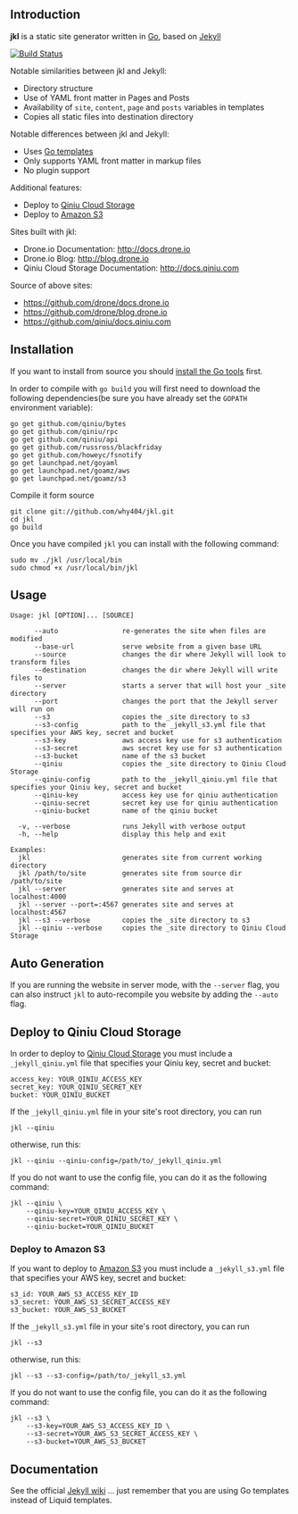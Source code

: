 ## Introduction

**jkl** is a static site generator written in [Go](http://www.golang.org),
based on [Jekyll](https://github.com/mojombo/jekyll)

[![Build Status](https://drone.io/github.com/why404/jkl/status.png)](https://drone.io/github.com/why404/jkl/latest)

Notable similarities between jkl and Jekyll:

* Directory structure
* Use of YAML front matter in Pages and Posts
* Availability of `site`, `content`, `page` and `posts` variables in templates
* Copies all static files into destination directory

Notable differences between jkl and Jekyll:

* Uses [Go templates](http://www.golang.org/pkg/text/template)
* Only supports YAML front matter in markup files
* No plugin support

Additional features:

* Deploy to [Qiniu Cloud Storage](http://www.qiniu.com/)
* Deploy to [Amazon S3](http://aws.amazon.com/s3/)

Sites built with jkl:

* Drone.io Documentation: <http://docs.drone.io>
* Drone.io Blog: <http://blog.drone.io>
* Qiniu Cloud Storage Documentation: <http://docs.qiniu.com>

Source of above sites:

* <https://github.com/drone/docs.drone.io>
* <https://github.com/drone/blog.drone.io>
* <https://github.com/qiniu/docs.qiniu.com>

## Installation

If you want to install from source you should [install the Go tools](http://golang.org/doc/install) first.

In order to compile with `go build` you will first need to download
the following dependencies(be sure you have already set the `GOPATH` environment variable):

```
go get github.com/qiniu/bytes
go get github.com/qiniu/rpc
go get github.com/qiniu/api
go get github.com/russross/blackfriday
go get github.com/howeyc/fsnotify
go get launchpad.net/goyaml
go get launchpad.net/goamz/aws
go get launchpad.net/goamz/s3
```

Compile it form source

```
git clone git://github.com/why404/jkl.git
cd jkl
go build
```

Once you have compiled `jkl` you can install with the following command:

```
sudo mv ./jkl /usr/local/bin
sudo chmod +x /usr/local/bin/jkl
```

## Usage

```
Usage: jkl [OPTION]... [SOURCE]

      --auto                re-generates the site when files are modified
      --base-url            serve website from a given base URL
      --source              changes the dir where Jekyll will look to transform files
      --destination         changes the dir where Jekyll will write files to
      --server              starts a server that will host your _site directory
      --port                changes the port that the Jekyll server will run on
      --s3                  copies the _site directory to s3
      --s3-config           path to the _jekyll_s3.yml file that specifies your AWS key, secret and bucket
      --s3-key              aws access key use for s3 authentication
      --s3-secret           aws secret key use for s3 authentication
      --s3-bucket           name of the s3 bucket
      --qiniu               copies the _site directory to Qiniu Cloud Storage
      --qiniu-config        path to the _jekyll_qiniu.yml file that specifies your Qiniu key, secret and bucket
      --qiniu-key           access key use for qiniu authentication
      --qiniu-secret        secret key use for qiniu authentication
      --qiniu-bucket        name of the qiniu bucket

  -v, --verbose             runs Jekyll with verbose output
  -h, --help                display this help and exit

Examples:
  jkl                       generates site from current working directory
  jkl /path/to/site         generates site from source dir /path/to/site
  jkl --server              generates site and serves at localhost:4000
  jkl --server --port=:4567 generates site and serves at localhost:4567
  jkl --s3 --verbose        copies the _site directory to s3
  jkl --qiniu --verbose     copies the _site directory to Qiniu Cloud Storage
```

## Auto Generation

If you are running the website in server mode, with the `--server` flag, you can
also instruct `jkl` to auto-recompile you website by adding the `--auto` flag.

## Deploy to Qiniu Cloud Storage

In order to deploy to [Qiniu Cloud Storage](http://www.qiniu.com/) you must include a `_jekyll_qiniu.yml` file that specifies your Qiniu key, secret and bucket:

```
access_key: YOUR_QINIU_ACCESS_KEY
secret_key: YOUR_QINIU_SECRET_KEY
bucket: YOUR_QINIU_BUCKET
```

If the `_jekyll_qiniu.yml` file in your site's root directory, you can run 

```
jkl --qiniu
```
otherwise, run this:

```
jkl --qiniu --qiniu-config=/path/to/_jekyll_qiniu.yml
```

If you do not want to use the config file, you can do it as the following command:

```
jkl --qiniu \ 
    --qiniu-key=YOUR_QINIU_ACCESS_KEY \
    --qiniu-secret=YOUR_QINIU_SECRET_KEY \
    --qiniu-bucket=YOUR_QINIU_BUCKET
```

### Deploy to Amazon S3

If you want to deploy to [Amazon S3](http://aws.amazon.com/s3/) you must include a `_jekyll_s3.yml` file that specifies your AWS key, secret and bucket:

```
s3_id: YOUR_AWS_S3_ACCESS_KEY_ID
s3_secret: YOUR_AWS_S3_SECRET_ACCESS_KEY
s3_bucket: YOUR_AWS_S3_BUCKET
```
If the `_jekyll_s3.yml` file in your site's root directory, you can run 

```
jkl --s3
```
otherwise, run this:

```
jkl --s3 --s3-config=/path/to/_jekyll_s3.yml
```

If you do not want to use the config file, you can do it as the following command:

```
jkl --s3 \ 
    --s3-key=YOUR_AWS_S3_ACCESS_KEY_ID \
    --s3-secret=YOUR_AWS_S3_SECRET_ACCESS_KEY \
    --s3-bucket=YOUR_AWS_S3_BUCKET
```

## Documentation

See the official [Jekyll wiki](https://github.com/mojombo/jekyll/wiki)
... just remember that you are using Go templates instead of Liquid templates.

